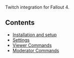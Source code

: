Twitch integration for Fallout 4.

## Contents

* [Installation and setup](./Setup.md)
* [Settings](./Settings.md)
* [Viewer Commands](./ViewerCommands.md)
* [Moderator Commands](./ModeratorCommands.md)
